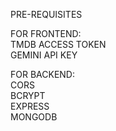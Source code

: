 PRE-REQUISITES

FOR FRONTEND:<BR>
TMDB ACCESS TOKEN <BR>
GEMINI API KEY<br>

FOR BACKEND:<BR>
CORS <BR>
BCRYPT<BR>
EXPRESS<BR> 
MONGODB<BR>

